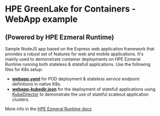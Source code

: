 # HPE GreenLake for Containers - WebApp example
## (Powered by HPE Ezmeral Runtime) 
Sample NodeJS app based on the Express web application framework that provides a robust set of features for web and mobile applications.
It's mainly used to demonstrate container deployments on HPE Ezmeral Runtime running both stateless & statefull applications.   Use the following files for K8s setup: <br>
- [**webapp.yaml**](https://github.com/StefDS/webapp/blob/master/k8s/webapp.yaml) for POD deployment & stateless service endpoint definitions in native K8s.
- [**webapp-kubedir.json**](https://github.com/StefDS/webapp/blob/master/k8s/webapp-kubedir.json) for the deployment of statefull applications using [KubeDirector](https://github.com/bluek8s/kubedirector) to demonstrate the use of stateful scaleout application clusters.

More info in the [HPE Ezmeral Runtime docs](https://docs.containerplatform.hpe.com/home)
